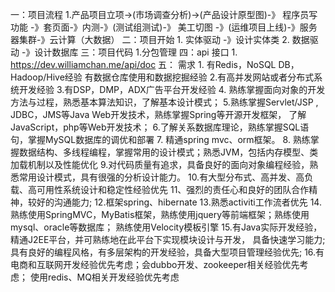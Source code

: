一：项目流程
    1.产品项目立项->(市场调查分析)->(产品设计原型图)-》
        程序员写功能 -》套页面-》内测-》(测试组测试)-》
        美工切图
        -》(运维项目上线)-》服务器集群-》云计算（大数据）
二：项目开始
    1. 实体驱动 -》设计实体类
    2. 数据驱动 -》设计数据库
三：项目代码
    1.分包管理
四：api 接口
    1. https://dev.williamchan.me/api/doc
五： 需求
    1. 有Redis，NoSQL DB，Hadoop/Hive经验
       有数据仓库使用和数据挖掘经验
    2.有高并发网站或者分布式系统开发经验
    3.有DSP，DMP，ADX广告平台开发经验
    4. 熟练掌握面向对象的开发方法与过程，熟悉基本算法知识，了解基本设计模式； 
    5.熟练掌握Servlet/JSP , JDBC，JMS等Java Web开发技术，熟练掌握Spring等开源开发框架，
    了解JavaScript，php等Web开发技术； 
    6.了解关系数据库理论，熟练掌握SQL语句，掌握MySQL数据库的调优和部署
    7. 精通spring mvc、orm框架。
    8. 熟练掌握数据结构、多线程编程，掌握常用的设计模式；熟悉JVM，包括内存模型、类加载机制以及性能优化
    9.对代码质量有追求，具备良好的面向对象编程经验，熟悉常用设计模式，具有很强的分析设计能力。
    10.有大型分布式、高并发、高负载、高可用性系统设计和稳定性经验优先
    11、强烈的责任心和良好的团队合作精神，较好的沟通能力;
    12.框架spring、hibernate
    13.熟悉activiti工作流者优先
    14.熟练使用SpringMVC，MyBatis框架，熟练使用jquery等前端框架；熟练使用mysql、oracle等数据库；
        熟练使用Velocity模板引擎
    15.有Java实际开发经验，精通J2EE平台，并可熟练地在此平台下实现模块设计与开发，
    具备快速学习能力;具有良好的编程风格，有多层架构的开发经验，具备大型项目管理经验优先;
    16.有电商和互联网开发经验优先考虑；会dubbo开发、zookeeper相关经验优先考虑；
        使用redis、MQ相关开发经验优先考虑
